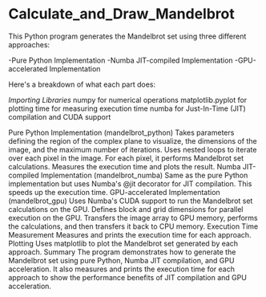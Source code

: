 # Calculate_and_Draw_Mandelbrot
This Python program generates the Mandelbrot set using three different approaches:

-Pure Python Implementation
-Numba JIT-compiled Implementation
-GPU-accelerated Implementation

Here's a breakdown of what each part does:

*Importing Libraries*
numpy for numerical operations
matplotlib.pyplot for plotting
time for measuring execution time
numba for Just-In-Time (JIT) compilation and CUDA support

Pure Python Implementation (mandelbrot_python)
Takes parameters defining the region of the complex plane to visualize, the dimensions of the image, and the maximum number of iterations.
Uses nested loops to iterate over each pixel in the image.
For each pixel, it performs Mandelbrot set calculations.
Measures the execution time and plots the result.
Numba JIT-compiled Implementation (mandelbrot_numba)
Same as the pure Python implementation but uses Numba's @jit decorator for JIT compilation.
This speeds up the execution time.
GPU-accelerated Implementation (mandelbrot_gpu)
Uses Numba's CUDA support to run the Mandelbrot set calculations on the GPU.
Defines block and grid dimensions for parallel execution on the GPU.
Transfers the image array to GPU memory, performs the calculations, and then transfers it back to CPU memory.
Execution Time Measurement
Measures and prints the execution time for each approach.
Plotting
Uses matplotlib to plot the Mandelbrot set generated by each approach.
Summary
The program demonstrates how to generate the Mandelbrot set using pure Python, Numba JIT compilation, and GPU acceleration.
It also measures and prints the execution time for each approach to show the performance benefits of JIT compilation and GPU acceleration.
